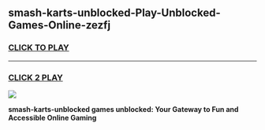 
## smash-karts-unblocked-Play-Unblocked-Games-Online-zezfj
<h3>
<a href="https://premium76.site?title=smash-karts-unblocked&ref=25A">CLICK TO PLAY</a></h3>
<hr>

<h3>
<a href="https://premium76.site?title=smash-karts-unblocked&ref=25A">CLICK 2 PLAY</a>
  
</h3>

<a href="https://premium76.site?title=smash-karts-unblocked&ref=25A"><img src="https://clearcache.store/games.png"></a>


**smash-karts-unblocked games unblocked: Your Gateway to Fun and Accessible Online Gaming**
